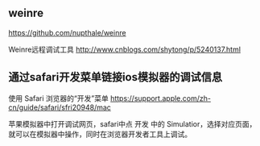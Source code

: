 ## weinre
https://github.com/nupthale/weinre

Weinre远程调试工具
http://www.cnblogs.com/shytong/p/5240137.html

## 通过safari开发菜单链接ios模拟器的调试信息
使用 Safari 浏览器的“开发”菜单
https://support.apple.com/zh-cn/guide/safari/sfri20948/mac

苹果模拟器中打开调试网页，safari中点  开发 中的 Simulatior，选择对应页面，就可以在模拟器中操作，同时在浏览器开发者工具上调试。